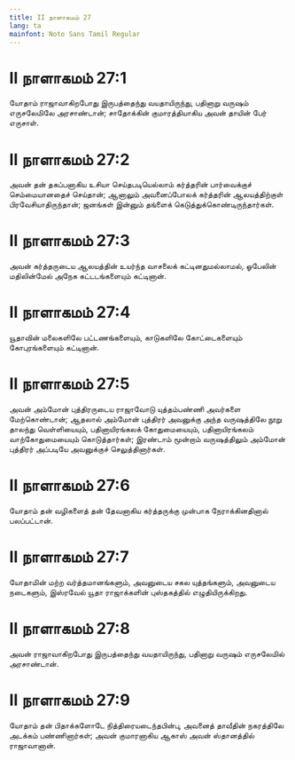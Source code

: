 ```yaml
---
title: II நாளாகமம் 27
lang: ta
mainfont: Noto Sans Tamil Regular
---
```


# II நாளாகமம் 27:1

யோதாம் ராஜாவாகிறபோது இருபத்தைந்து வயதாயிருந்து, பதினாறு வருஷம் எருசலேமிலே அரசாண்டான்; சாதோக்கின் குமாரத்தியாகிய அவன் தாயின் பேர் எருசாள்.

# II நாளாகமம் 27:2

அவன் தன் தகப்பனாகிய உசியா செய்தபடியெல்லாம் கர்த்தரின் பார்வைக்குச் செம்மையானதைச் செய்தான்; ஆனாலும் அவனைப்போலக் கர்த்தரின் ஆலயத்திற்குள் பிரவேசியாதிருந்தான்; ஜனங்கள் இன்னும் தங்ளைக் கெடுத்துக்கொண்டிருந்தார்கள்.

# II நாளாகமம் 27:3

அவன் கர்த்தருடைய ஆலயத்தின் உயர்ந்த வாசலைக் கட்டினதுமல்லாமல், ஓபேலின் மதிலின்மேல் அநேக கட்டடங்களையும் கட்டினான்.

# II நாளாகமம் 27:4

யூதாவின் மலைகளிலே பட்டணங்களையும், காடுகளிலே கோட்டைகளையும் கோபுரங்களையும் கட்டினான்.

# II நாளாகமம் 27:5

அவன் அம்மோன் புத்திரருடைய ராஜாவோடு யுத்தம்பண்ணி அவர்களை மேற்கொண்டான்; ஆதலால் அம்மோன் புத்திரர் அவனுக்கு அந்த வருஷத்திலே நூறு தாலந்து வெள்ளியையும், பதினாயிரங்கலக் கோதுமையையும், பதினாயிரங்கலம் வாற்கோதுமையையும் கொடுத்தார்கள்; இரண்டாம் மூன்றாம் வருஷத்திலும் அம்மோன் புத்திரர் அப்படியே அவனுக்குச் செலுத்தினார்கள்.

# II நாளாகமம் 27:6

யோதாம் தன் வழிகளைத் தன் தேவனாகிய கர்த்தருக்கு முன்பாக நேராக்கினதினால் பலப்பட்டான்.

# II நாளாகமம் 27:7

யோதாமின் மற்ற வர்த்தமானங்களும், அவனுடைய சகல யுத்தங்களும், அவனுடைய நடைகளும், இஸ்ரவேல் யூதா ராஜாக்களின் புஸ்தகத்தில் எழுதியிருக்கிறது.

# II நாளாகமம் 27:8

அவன் ராஜாவாகிறபோது இருபத்தைந்து வயதாயிருந்து, பதினாறு வருஷம் எருசலேமில் அரசாண்டான்.

# II நாளாகமம் 27:9

யோதாம் தன் பிதாக்களோடே நித்திரையடைந்தபின்பு, அவனைத் தாவீதின் நகரத்திலே அடக்கம் பண்ணினார்கள்; அவன் குமாரனாகிய ஆகாஸ் அவன் ஸ்தானத்தில் ராஜாவானான்.


